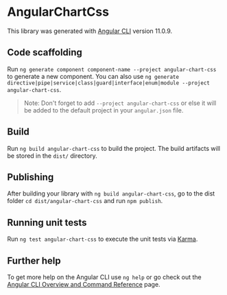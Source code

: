# AngularChartCss

This library was generated with [Angular CLI](https://github.com/angular/angular-cli) version 11.0.9.

## Code scaffolding

Run `ng generate component component-name --project angular-chart-css` to generate a new component. You can also use `ng generate directive|pipe|service|class|guard|interface|enum|module --project angular-chart-css`.
> Note: Don't forget to add `--project angular-chart-css` or else it will be added to the default project in your `angular.json` file. 

## Build

Run `ng build angular-chart-css` to build the project. The build artifacts will be stored in the `dist/` directory.

## Publishing

After building your library with `ng build angular-chart-css`, go to the dist folder `cd dist/angular-chart-css` and run `npm publish`.

## Running unit tests

Run `ng test angular-chart-css` to execute the unit tests via [Karma](https://karma-runner.github.io).

## Further help

To get more help on the Angular CLI use `ng help` or go check out the [Angular CLI Overview and Command Reference](https://angular.io/cli) page.
